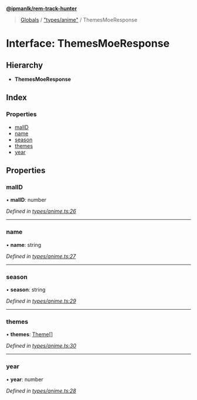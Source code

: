 **[@ipmanlk/rem-track-hunter](../README.md)**

> [Globals](../globals.md) / ["types/anime"](../modules/_types_anime_.md) / ThemesMoeResponse

# Interface: ThemesMoeResponse

## Hierarchy

* **ThemesMoeResponse**

## Index

### Properties

* [malID](_types_anime_.themesmoeresponse.md#malid)
* [name](_types_anime_.themesmoeresponse.md#name)
* [season](_types_anime_.themesmoeresponse.md#season)
* [themes](_types_anime_.themesmoeresponse.md#themes)
* [year](_types_anime_.themesmoeresponse.md#year)

## Properties

### malID

•  **malID**: number

*Defined in [types/anime.ts:26](https://github.com/ipmanlk/rem-track-hunter/blob/f5d0220/lib/types/anime.ts#L26)*

___

### name

•  **name**: string

*Defined in [types/anime.ts:27](https://github.com/ipmanlk/rem-track-hunter/blob/f5d0220/lib/types/anime.ts#L27)*

___

### season

•  **season**: string

*Defined in [types/anime.ts:29](https://github.com/ipmanlk/rem-track-hunter/blob/f5d0220/lib/types/anime.ts#L29)*

___

### themes

•  **themes**: [Theme](_types_anime_.theme.md)[]

*Defined in [types/anime.ts:30](https://github.com/ipmanlk/rem-track-hunter/blob/f5d0220/lib/types/anime.ts#L30)*

___

### year

•  **year**: number

*Defined in [types/anime.ts:28](https://github.com/ipmanlk/rem-track-hunter/blob/f5d0220/lib/types/anime.ts#L28)*
